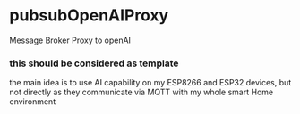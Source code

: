 # pubsubOpenAIProxy
Message Broker Proxy to openAI  

### this should be considered as template

the main idea is to use AI capability on my ESP8266 and ESP32 devices, but not directly as they communicate via MQTT with my whole smart Home environment 
